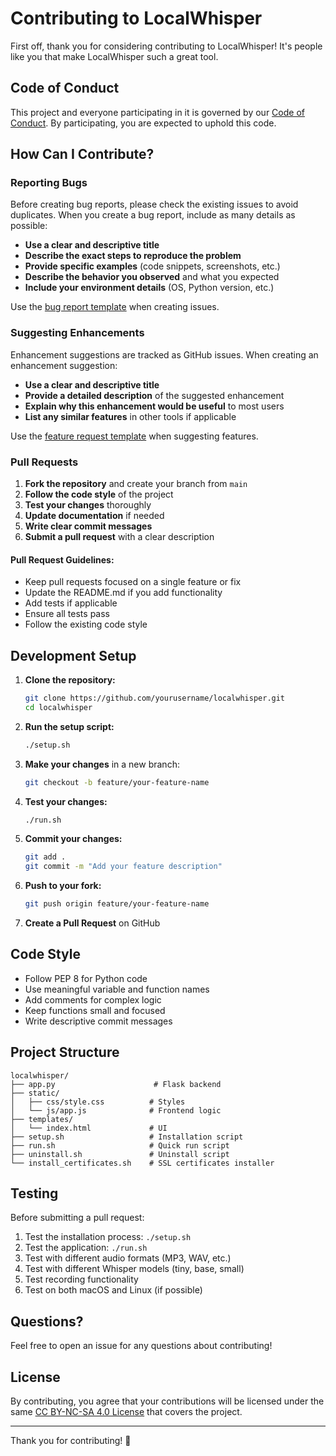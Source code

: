 # Contributing to LocalWhisper

First off, thank you for considering contributing to LocalWhisper! It's people like you that make LocalWhisper such a great tool.

## Code of Conduct

This project and everyone participating in it is governed by our [Code of Conduct](CODE_OF_CONDUCT.md). By participating, you are expected to uphold this code.

## How Can I Contribute?

### Reporting Bugs

Before creating bug reports, please check the existing issues to avoid duplicates. When you create a bug report, include as many details as possible:

- **Use a clear and descriptive title**
- **Describe the exact steps to reproduce the problem**
- **Provide specific examples** (code snippets, screenshots, etc.)
- **Describe the behavior you observed** and what you expected
- **Include your environment details** (OS, Python version, etc.)

Use the [bug report template](.github/ISSUE_TEMPLATE/bug_report.md) when creating issues.

### Suggesting Enhancements

Enhancement suggestions are tracked as GitHub issues. When creating an enhancement suggestion:

- **Use a clear and descriptive title**
- **Provide a detailed description** of the suggested enhancement
- **Explain why this enhancement would be useful** to most users
- **List any similar features** in other tools if applicable

Use the [feature request template](.github/ISSUE_TEMPLATE/feature_request.md) when suggesting features.

### Pull Requests

1. **Fork the repository** and create your branch from `main`
2. **Follow the code style** of the project
3. **Test your changes** thoroughly
4. **Update documentation** if needed
5. **Write clear commit messages**
6. **Submit a pull request** with a clear description

#### Pull Request Guidelines:

- Keep pull requests focused on a single feature or fix
- Update the README.md if you add functionality
- Add tests if applicable
- Ensure all tests pass
- Follow the existing code style

## Development Setup

1. **Clone the repository:**
   ```bash
   git clone https://github.com/yourusername/localwhisper.git
   cd localwhisper
   ```

2. **Run the setup script:**
   ```bash
   ./setup.sh
   ```

3. **Make your changes** in a new branch:
   ```bash
   git checkout -b feature/your-feature-name
   ```

4. **Test your changes:**
   ```bash
   ./run.sh
   ```

5. **Commit your changes:**
   ```bash
   git add .
   git commit -m "Add your feature description"
   ```

6. **Push to your fork:**
   ```bash
   git push origin feature/your-feature-name
   ```

7. **Create a Pull Request** on GitHub

## Code Style

- Follow PEP 8 for Python code
- Use meaningful variable and function names
- Add comments for complex logic
- Keep functions small and focused
- Write descriptive commit messages

## Project Structure

```
localwhisper/
├── app.py                      # Flask backend
├── static/
│   ├── css/style.css          # Styles
│   └── js/app.js              # Frontend logic
├── templates/
│   └── index.html             # UI
├── setup.sh                   # Installation script
├── run.sh                     # Quick run script
├── uninstall.sh               # Uninstall script
└── install_certificates.sh    # SSL certificates installer
```

## Testing

Before submitting a pull request:

1. Test the installation process: `./setup.sh`
2. Test the application: `./run.sh`
3. Test with different audio formats (MP3, WAV, etc.)
4. Test with different Whisper models (tiny, base, small)
5. Test recording functionality
6. Test on both macOS and Linux (if possible)

## Questions?

Feel free to open an issue for any questions about contributing!

## License

By contributing, you agree that your contributions will be licensed under the same [CC BY-NC-SA 4.0 License](LICENSE) that covers the project.

---

Thank you for contributing! 🎉
